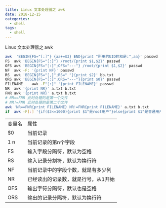 ```yaml
---
title: Linux 文本处理器之 awk
date: 2018-12-15
categories:
  - shell
tags:
  - shell
---
```


Linux 文本处理器之 awk
<!-- more -->

```bash
awk  'BEGIN{FS="[:]"} {aa+=$3} END{print "所用的UID的和是:",aa}' passwd
FS	awk 'BEGIN{FS="[:]"} /root/{print $1,$2}' passwd
OFS	awk 'BEGIN{FS="[:]";OFS="---"} /root/{print $1,$2}' passwd
NF	awk -F: '{print NF}' passwd
RS	awk 'BEGIN{FS="[,]";RS=" "}{print $2}' bb.txt
ORS	awk 'BEGIN{FS="[:]";ORS="---"}{print $0}' passwd
FILENAME	awk -F"[:]" '{print FILENAME}' passwd
NR	awk '{print NR}' a.txt b.txt
FNR	awk '{print NR}' a.txt b.txt
# NR==FNR 此时处理的是第一个文件
# NR!=FNR 此时处理的是第二个文件
awk 'NR==FNR{print FILENAME} NR!=FNR{print FILENAME}' a.txt b.txt
if	awk -F[:] '{if($3<=1000){print $1"是root用户"}else{print $1"是普通用户"}}' /etc/passwd	
```


| | |
| - | - |
| 变量名    | 属性 |
| $0        | 当前记录 |
| $1~$n | 当前记录的第n个字段 |
| FS        | 输入字段分隔符，默认为空格 |
| RS        | 输入记录分割符，默认为换行符 |
| NF        | 当前记录中的字段个数，就是有多少列 |
| NR        | 已经读出的记录数，就是行号，从1开始 |
| OFS       | 输出字符分隔符，默认也是空格 |
| ORS       | 输出的记录分隔符，默认为换行符 |
